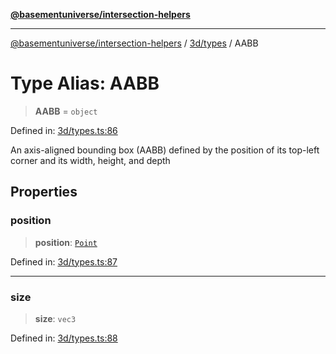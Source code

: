[**@basementuniverse/intersection-helpers**](../../../README.md)

***

[@basementuniverse/intersection-helpers](../../../README.md) / [3d/types](../README.md) / AABB

# Type Alias: AABB

> **AABB** = `object`

Defined in: [3d/types.ts:86](https://github.com/basementuniverse/intersection-helpers/blob/d942e5cf9ee51dc3854d6fbfe1d84a7ecd83c1ca/src/3d/types.ts#L86)

An axis-aligned bounding box (AABB) defined by the position of its top-left
corner and its width, height, and depth

## Properties

### position

> **position**: [`Point`](Point.md)

Defined in: [3d/types.ts:87](https://github.com/basementuniverse/intersection-helpers/blob/d942e5cf9ee51dc3854d6fbfe1d84a7ecd83c1ca/src/3d/types.ts#L87)

***

### size

> **size**: `vec3`

Defined in: [3d/types.ts:88](https://github.com/basementuniverse/intersection-helpers/blob/d942e5cf9ee51dc3854d6fbfe1d84a7ecd83c1ca/src/3d/types.ts#L88)
